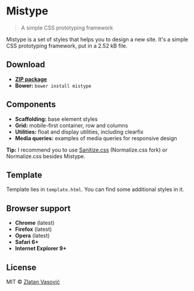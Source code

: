 # Mistype

> A simple CSS prototyping framework

Mistype is a set of styles that helps you to design a new site. It's a simple
CSS prototyping framework, put in a 2.52 kB file.

## Download

- [**ZIP package**](https://github.com/zdroid/mistype/archive/master.zip)
- **Bower:** `bower install mistype`

## Components

- **Scaffolding:** base element styles
- **Grid:** mobile-first container, row and columns
- **Utilities:** float and display utilities, including clearfix
- **Media queries:** examples of media queries for responsive design

**Tip:** I recommend you to use
[Sanitize.css](https://github.com/zdroid/santiize.css) (Normalize.css fork) or
Normalize.css besides Mistype.

## Template

Template lies in `template.html`. You can find some additional styles in it.

## Browser support

- **Chrome** (latest)
- **Firefox** (latest)
- **Opera** (latest)
- **Safari 6+**
- **Internet Explorer 9+**

## License

MIT &copy; [Zlatan Vasović](https://github.com/zdroid)
